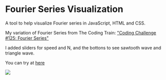# Fourier Series Visualization

A tool to help visualize Fourier series in JavaScript, HTML and CSS.

My variation of Fourier Series from The Coding Train: ["Coding Challenge #125: Fourier Series"](https://youtu.be/Mm2eYfj0SgA) 

I added sliders for speed and N, and the bottons to see sawtooth wave and triangle wave.

You can try at [here](https://sho373.github.io/CodingChallenge/07_Fourier_Series/)

![](example.gif)

